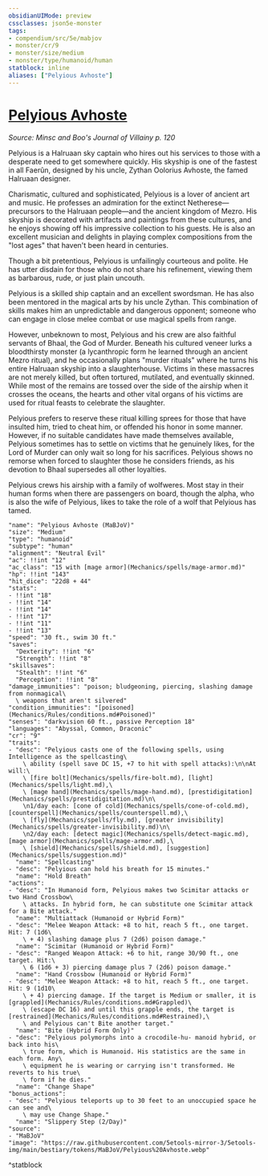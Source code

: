 ```yaml
---
obsidianUIMode: preview
cssclasses: json5e-monster
tags:
- compendium/src/5e/mabjov
- monster/cr/9
- monster/size/medium
- monster/type/humanoid/human
statblock: inline
aliases: ["Pelyious Avhoste"]
---
```

# [Pelyious Avhoste](Mechanics\bestiary\npc/pelyious-avhoste-mabjov.md)
*Source: Minsc and Boo's Journal of Villainy p. 120*  

Pelyious is a Halruaan sky captain who hires out his services to those with a desperate need to get somewhere quickly. His skyship is one of the fastest in all Faerûn, designed by his uncle, Zythan Oolorius Avhoste, the famed Halruaan designer.

Charismatic, cultured and sophisticated, Pelyious is a lover of ancient art and music. He professes an admiration for the extinct Netherese—precursors to the Halruaan people—and the ancient kingdom of Mezro. His skyship is decorated with artifacts and paintings from these cultures, and he enjoys showing off his impressive collection to his guests. He is also an excellent musician and delights in playing complex compositions from the "lost ages" that haven't been heard in centuries.

Though a bit pretentious, Pelyious is unfailingly courteous and polite. He has utter disdain for those who do not share his refinement, viewing them as barbarous, rude, or just plain uncouth.

Pelyious is a skilled ship captain and an excellent swordsman. He has also been mentored in the magical arts by his uncle Zythan. This combination of skills makes him an unpredictable and dangerous opponent; someone who can engage in close melee combat or use magical spells from range.

However, unbeknown to most, Pelyious and his crew are also faithful servants of Bhaal, the God of Murder. Beneath his cultured veneer lurks a bloodthirsty monster (a lycanthropic form he learned through an ancient Mezro ritual), and he occasionally plans "murder rituals" where he turns his entire Halruaan skyship into a slaughterhouse. Victims in these massacres are not merely killed, but often tortured, mutilated, and eventually skinned. While most of the remains are tossed over the side of the airship when it crosses the oceans, the hearts and other vital organs of his victims are used for ritual feasts to celebrate the slaughter.

Pelyious prefers to reserve these ritual killing sprees for those that have insulted him, tried to cheat him, or offended his honor in some manner. However, if no suitable candidates have made themselves available, Pelyious sometimes has to settle on victims that he genuinely likes, for the Lord of Murder can only wait so long for his sacrifices. Pelyious shows no remorse when forced to slaughter those he considers friends, as his devotion to Bhaal supersedes all other loyalties.

Pelyious crews his airship with a family of wolfweres. Most stay in their human forms when there are passengers on board, though the alpha, who is also the wife of Pelyious, likes to take the role of a wolf that Pelyious has tamed.

```statblock
"name": "Pelyious Avhoste (MaBJoV)"
"size": "Medium"
"type": "humanoid"
"subtype": "human"
"alignment": "Neutral Evil"
"ac": !!int "12"
"ac_class": "15 with [mage armor](Mechanics/spells/mage-armor.md)"
"hp": !!int "143"
"hit_dice": "22d8 + 44"
"stats":
- !!int "18"
- !!int "14"
- !!int "14"
- !!int "17"
- !!int "11"
- !!int "13"
"speed": "30 ft., swim 30 ft."
"saves":
  "Dexterity": !!int "6"
  "Strength": !!int "8"
"skillsaves":
  "Stealth": !!int "6"
  "Perception": !!int "8"
"damage_immunities": "poison; bludgeoning, piercing, slashing damage from nonmagical\
  \ weapons that aren't silvered"
"condition_immunities": "[poisoned](Mechanics/Rules/conditions.md#Poisoned)"
"senses": "darkvision 60 ft., passive Perception 18"
"languages": "Abyssal, Common, Draconic"
"cr": "9"
"traits":
- "desc": "Pelyious casts one of the following spells, using Intelligence as the spellcasting\
    \ ability (spell save DC 15, +7 to hit with spell attacks):\n\nAt will:\
    \ [fire bolt](Mechanics/spells/fire-bolt.md), [light](Mechanics/spells/light.md),\
    \ [mage hand](Mechanics/spells/mage-hand.md), [prestidigitation](Mechanics/spells/prestidigitation.md)\n\
    \n1/day each: [cone of cold](Mechanics/spells/cone-of-cold.md), [counterspell](Mechanics/spells/counterspell.md),\
    \ [fly](Mechanics/spells/fly.md), [greater invisibility](Mechanics/spells/greater-invisibility.md)\n\
    \n2/day each: [detect magic](Mechanics/spells/detect-magic.md), [mage armor](Mechanics/spells/mage-armor.md),\
    \ [shield](Mechanics/spells/shield.md), [suggestion](Mechanics/spells/suggestion.md)"
  "name": "Spellcasting"
- "desc": "Pelyious can hold his breath for 15 minutes."
  "name": "Hold Breath"
"actions":
- "desc": "In Humanoid form, Pelyious makes two Scimitar attacks or two Hand Crossbow\
    \ attacks. In hybrid form, he can substitute one Scimitar attack for a Bite attack."
  "name": "Multiattack (Humanoid or Hybrid Form)"
- "desc": "Melee Weapon Attack: +8 to hit, reach 5 ft., one target. Hit: 7 (1d6\
    \ + 4) slashing damage plus 7 (2d6) poison damage."
  "name": "Scimitar (Humanoid or Hybrid Form)"
- "desc": "Ranged Weapon Attack: +6 to hit, range 30/90 ft., one target. Hit:\
    \ 6 (1d6 + 3) piercing damage plus 7 (2d6) poison damage."
  "name": "Hand Crossbow (Humanoid or Hybrid Form)"
- "desc": "Melee Weapon Attack: +8 to hit, reach 5 ft., one target. Hit: 9 (1d10\
    \ + 4) piercing damage. If the target is Medium or smaller, it is [grappled](Mechanics/Rules/conditions.md#Grappled)\
    \ (escape DC 16) and until this grapple ends, the target is [restrained](Mechanics/Rules/conditions.md#Restrained),\
    \ and Pelyious can't Bite another target."
  "name": "Bite (Hybrid Form Only)"
- "desc": "Pelyious polymorphs into a crocodile-hu- manoid hybrid, or back into his\
    \ true form, which is Humanoid. His statistics are the same in each form. Any\
    \ equipment he is wearing or carrying isn't transformed. He reverts to his true\
    \ form if he dies."
  "name": "Change Shape"
"bonus_actions":
- "desc": "Pelyious teleports up to 30 feet to an unoccupied space he can see and\
    \ may use Change Shape."
  "name": "Slippery Step (2/Day)"
"source":
- "MaBJoV"
"image": "https://raw.githubusercontent.com/5etools-mirror-3/5etools-img/main/bestiary/tokens/MaBJoV/Pelyious%20Avhoste.webp"
```
^statblock